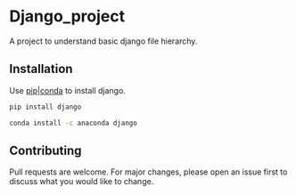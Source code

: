 # Django_project

A project to understand basic django file hierarchy.

## Installation

Use [pip](https://pip.pypa.io/en/stable/)|[conda](https://docs.conda.io/en/latest/) to install django.

```bash
pip install django
```
```bash
conda install -c anaconda django
```

## Contributing
Pull requests are welcome. For major changes, please open an issue first to discuss what you would like to change.
